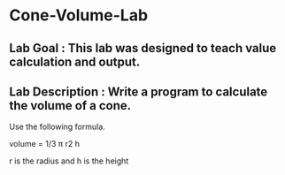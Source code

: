 # Cone-Volume-Lab
## Lab Goal :   This lab was designed to teach value calculation and output.

## Lab Description :   Write a program to calculate the volume of a cone.  

Use the following formula.

volume = 1/3 π r2 h    

r is the radius and h is the height
